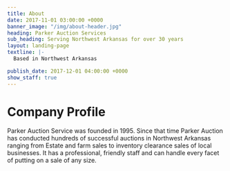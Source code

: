 ```yaml
---
title: About
date: 2017-11-01 03:00:00 +0000
banner_image: "/img/about-header.jpg"
heading: Parker Auction Services
sub_heading: Serving Northwest Arkansas for over 30 years
layout: landing-page
textline: |-
  Based in Northwest Arkansas

publish_date: 2017-12-01 04:00:00 +0000
show_staff: true
---
```

# Company Profile

Parker Auction Service was founded in 1995. Since that time Parker Auction has conducted hundreds of successful auctions in Northwest Arkansas ranging from Estate and farm sales to inventory clearance sales of local businesses. It has a professional, friendly staff and can handle every facet of putting on a sale of any size. 